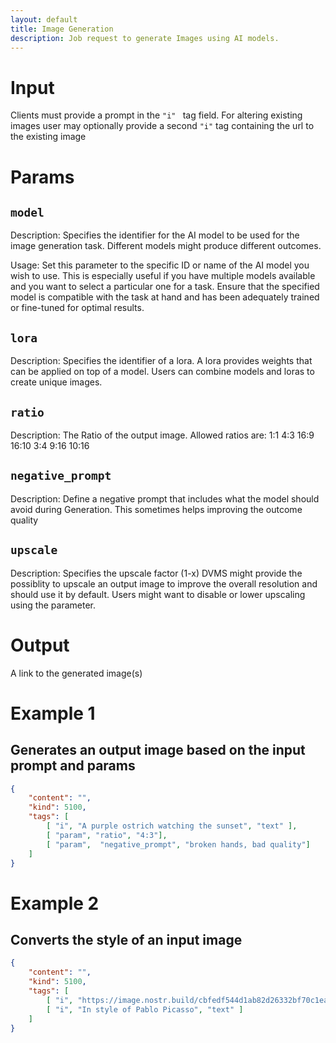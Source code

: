 ```yaml
---
layout: default
title: Image Generation
description: Job request to generate Images using AI models.
---
```


# Input

Clients must provide a prompt in the <code>"i" </code> tag field. For altering existing images user may optionally provide a second <code>"i"</code> tag containing the url to the existing image 


# Params

## `model`

Description:
Specifies the identifier for the AI model to be used for the image generation task. Different models might produce different outcomes.

Usage:
Set this parameter to the specific ID or name of the AI model you wish to use. This is especially useful if you have multiple models available and you want to select a particular one for a task. Ensure that the specified model is compatible with the task at hand and has been adequately trained or fine-tuned for optimal results.

## `lora`

Description:
Specifies the identifier of a lora. A lora provides weights that can be applied on top of a model. Users can combine models and loras to create unique images.

## `ratio`

Description:
The Ratio of the output image. Allowed ratios are:
1:1 4:3 16:9 16:10 3:4 9:16 10:16

## `negative_prompt`

Description:
Define a negative prompt that includes what the model should avoid during Generation. This sometimes helps improving the outcome quality

## `upscale`

Description:
Specifies the upscale factor (1-x) DVMS might provide the possiblity to upscale an output image to improve the overall resolution and should use it by default. Users might want to disable or lower upscaling using the parameter.



# Output

A link to the generated image(s)

# Example 1

## Generates an output image based on the input prompt and params

```json
{
    "content": "",
    "kind": 5100,
    "tags": [
        [ "i", "A purple ostrich watching the sunset", "text" ],
        [ "param", "ratio", "4:3"],
        [ "param",  "negative_prompt", "broken hands, bad quality"]
    ]
}
```

# Example 2

## Converts the style of an input image

```json
{
    "content": "",
    "kind": 5100,
    "tags": [
        [ "i", "https://image.nostr.build/cbfedf544d1ab82d26332bf70c1ea55b8f275ae59a04c3dac175d9cae536725e.jpg", "url" ],
        [ "i", "In style of Pablo Picasso", "text" ]
    ]
}
```
